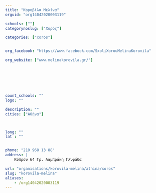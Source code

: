 ```yaml
---
title: "Κοροβίλα Μελίνα"
orguid: "org14042020003119"

schools: [""]
categorynoslug: ["Χορός"]

categories: ["xoros"]


org_facebook: "https://www.facebook.com/SxoliXorouMelinaKorovila"

org_website: ["www.melinakorovila.gr/"]







count_schools: ""
logo: ""

description: ""
cities: ["Αθήνα"]



long: ""
lat : ""


phone: "210 968 13 88"
address: |
    Κύπρου 64 Γρ. Λαμπράκη Γλυφάδα

url: "organisations/korovila-melina/athina/xoros"
slug: "korovila-melina"
aliases:
    - /org14042020003119
---
```




